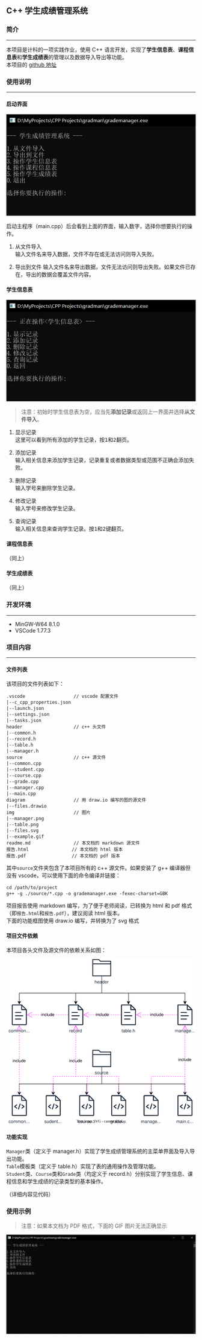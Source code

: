 ## C++ 学生成绩管理系统

### 简介
- - - - - - - - - - - -

本项目是计科的一项实践作业，使用 C++ 语言开发，实现了**学生信息表**、**课程信息表**和**学生成绩表**的管理以及数据导入导出等功能。  
本项目的 [github 地址](https://github.com/I0me0I/grade-manager-cpp)

### 使用说明
- - - - - - - - - - - -

#### 启动界面

![图片](./img/manager.png "启动界面")

启动主程序（main.cpp）后会看到上面的界面，输入数字，选择你想要执行的操作。

1. 从文件导入  
输入文件名来导入数据，文件不存在或无法访问则导入失败。

2. 导出到文件
输入文件名来导出数据，文件无法访问则导出失败。如果文件已存在，导出的数据会覆盖文件内容。

#### 学生信息表

![图片](./img/table.png "操作表")

> 注意：初始时学生信息表为空，应当先**添加记录**或返回上一界面并选择**从文件导入**。

1. 显示记录  
这里可以看到所有添加的学生记录，按<kbd>1</kbd>和<kbd>2</kbd>翻页。

2. 添加记录  
输入相关信息来添加学生记录，记录重复或者数据类型或范围不正确会添加失败。

3. 删除记录  
输入学号来删除学生记录。

4. 修改记录  
输入学号来修改学生记录。

5. 查询记录  
输入相关信息来查询学生记录。按<kbd>1</kbd>和<kbd>2</kbd>键翻页。

#### 课程信息表

（同上）

#### 学生成绩表

（同上）

### 开发环境
- - - - - - - - - - - -

* MinGW-W64 8.1.0
* VSCode 1.77.3

### 项目内容
- - - - - - - - - - - -

#### 文件列表

该项目的文件列表如下：

    .vscode                  // vscode 配置文件
    |--c_cpp_properties.json
    |--launch.json
    |--settings.json
    |--tasks.json
    header                   // c++ 头文件
    |--common.h
    |--record.h
    |--table.h
    |--manager.h
    source                   // c++ 源文件
    |--common.cpp
    |--student.cpp
    |--course.cpp
    |--grade.cpp
    |--manager.cpp
    |--main.cpp
    diagram                  // 用 draw.io 编写的图的源文件
    |--files.drawio
    img                      // 图片
    |--manager.png
    |--table.png
    |--files.svg
    |--example.gif
    readme.md                // 本文档的 markdown 源文件
    报告.html                // 本文档的 html 版本
    报告.pdf                 // 本文档的 pdf 版本

其中`source`文件夹包含了本项目所有的 c++ 源文件。如果安装了 g++ 编译器但没有 vscode，可以使用下面的命令编译并链接：

```shell
cd /path/to/project
g++ -g ./source/*.cpp -o grademanager.exe -fexec-charset=GBK
```

项目报告使用 markdown 编写，为了便于老师阅读，已转换为 html 和 pdf 格式（即`报告.html`和`报告.pdf`），建议阅读 html 版本。  
下面的功能框图使用 draw.io 编写，并转换为了 svg 格式  

#### 项目文件依赖

本项目各头文件及源文件的依赖关系如图：

![图片](./img/files.svg "项目gradman的文件依赖")

#### 功能实现

`Manager`类（定义于 manager.h）实现了学生成绩管理系统的主菜单界面及导入导出功能。  
`Table`模板类（定义于 table.h）实现了表的通用操作及管理功能。  
`Student`类、`Course`类和`Grade`类（均定义于 record.h）分别实现了学生信息、课程信息和学生成绩的记录类型的基本操作。

（详细内容见代码）

### 使用示例

> 注意：如果本文档为 PDF 格式，下面的 GIF 图片无法正确显示

![GIF](./img/example.gif "项目gradman的使用示例")